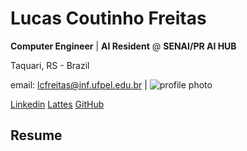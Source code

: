 # **Lucas Coutinho Freitas**
**Computer Engineer** | **AI Resident** @ **SENAI/PR AI HUB**

Taquari, RS - Brazil

email: lcfreitas@inf.ufpel.edu.br | ![profile photo](https://avatars.githubusercontent.com/u/38390410?v=4)

[Linkedin](https://www.linkedin.com/in/lucas-coutinho-freitas-36a602140/)   [Lattes](http://lattes.cnpq.br/8955922140521948)    [GitHub](https://github.com/lucas-coutinho)

## Resume
